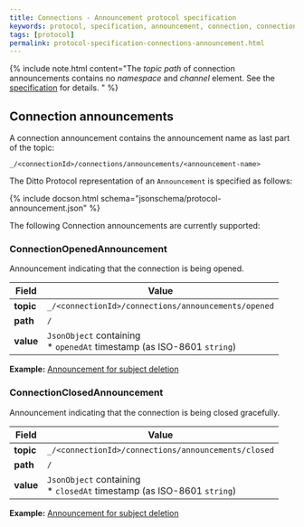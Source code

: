 ```yaml
---
title: Connections - Announcement protocol specification
keywords: protocol, specification, announcement, connection, connections, connectivity
tags: [protocol]
permalink: protocol-specification-connections-announcement.html
---
```


{% include note.html content="The *topic path* of connection announcements contains no *namespace* and *channel* 
element. 
See the [specification](protocol-specification-connections.html#ditto-protocol-topic-structure-for-connections) for 
details. " %}

## Connection announcements

A connection announcement contains the announcement name as last part of the topic:
```
_/<connectionId>/connections/announcements/<announcement-name>
```

The Ditto Protocol representation of an `Announcement` is specified as follows:

{% include docson.html schema="jsonschema/protocol-announcement.json" %}

The following Connection announcements are currently supported:

### ConnectionOpenedAnnouncement

Announcement indicating that the connection is being opened.

| Field     | Value                   |
|-----------|-------------------------|
| **topic** | `_/<connectionId>/connections/announcements/opened` |
| **path**  | `/`     |
| **value** |  `JsonObject` containing<br/>* `openedAt` timestamp (as ISO-8601 `string`)|

**Example:** [Announcement for subject deletion](protocol-examples-connections-announcement-opened.html)

### ConnectionClosedAnnouncement

Announcement indicating that the connection is being closed gracefully.

| Field     | Value                   |
|-----------|-------------------------|
| **topic** | `_/<connectionId>/connections/announcements/closed` |
| **path**  | `/`     |
| **value** |  `JsonObject` containing<br/>* `closedAt` timestamp (as ISO-8601 `string`)|

**Example:** [Announcement for subject deletion](protocol-examples-connections-announcement-closed.html)

